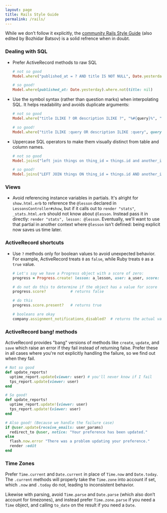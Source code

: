 ```yaml
---
layout: page
title: Rails Style Guide
permalink: /rails/
---
```


While we don’t follow it explicitly, the [community Rails Style Guide](https://github.com/bbatsov/rails-style-guide) (also edited by Bozhidar Batsov) is a solid refrence when in doubt.

### Dealing with SQL

- Prefer ActiveRecord methods to raw SQL
  
  ```ruby
  # not so good
  Model.where("published_at = ? AND title IS NOT NULL", Date.yesterday)

  # so good!
  Model.where(published_at: Date.yesterday).where.not(title: nil)
  ```

- Use the symbol syntax (rather than question marks) when interpolating SQL. It helps readability and avoids duplicate arguments:

  ```ruby
  # not so good
  Model.where("title ILIKE ? OR description ILIKE ?", "%#{query}%", "%#{query}%")

  # so good!
  Model.where("title ILIKE :query OR description ILIKE :query", query: "%#{query}%")
  ```

- Uppercase SQL operators to make them visually distinct from table and column names.

  ```ruby
  # not so good
  Model.joins("left join things on thing_id = things.id and another_id = things.another_id")

  # so good!
  Model.joins("LEFT JOIN things ON thing_id = things.id AND another_id = things.another_id")
  ```

### Views

- Avoid referencing instance variables in partials. It's alright for `show.html.erb` to reference the `@lesson` declared in `LessonsController#show`, but if it calls out to `render "stats"`, `_stats.html.erb` should not know about `@lesson`. Instead pass it in directly: `render "stats", lesson: @lesson`. Eventually, we'll want to use that partial in another context where `@lesson` isn't defined: being explicit now saves us time later.

### ActiveRecord shortcuts

- Use `?` methods only for boolean values to avoid unexpected behavior. For example, ActiveRecord treats `0` as `false`, while Ruby treats `0` as a `true` value.

  ```ruby
  # Let's say we have a Progress object with a score of zero:
  progress = Progress.create! lesson: a_lesson, user: a_user, score: 0.0

  # do not do this to determine if the object has a value for score
  progress.score?           # returns false

  # do this
  progress.score.present?   # returns true

  # booleans are okay
  company.assignment_notifications_disabled?  # returns the actual value
  ```

### ActiveRecord bang! methods

ActiveRecord provides "bang" versions of methods like `create`, `update`, and `save` which raise an error if they fail instead of returning false. Prefer these in all cases where you're not explicitly handling the failure, so we find out when they fail.

```ruby
# Not so good
def update_reports!
  uptime_report.update(viewer: user) # you'll never know if I fail
  tps_report.update(viewer: user)
end

# So good!
def update_reports!
  uptime_report.update!(viewer: user)
  tps_report.update!(viewer: user)
end

# Also good! (Because we handle the failure case)
if @user.update(receive_emails: user_params)
  redirect_to @user, notice: "Your preference has been updated."
else
  flash.now.error "There was a problem updating your preference."
  render :edit
end
```

### Time Zones

Prefer `Time.current` and `Date.current` in place of `Time.now` and `Date.today`. The `.current` methods will properly take the `Time.zone` into account if set, which `.now` and `.today` do not, leading to inconsistent behavior.

Likewise with parsing, avoid `Time.parse` and `Date.parse` (which also don’t account for timezones), and instead prefer `Time.zone.parse` if you need a `Time` object, and calling `to_date` on the result if you need a `Date`.
